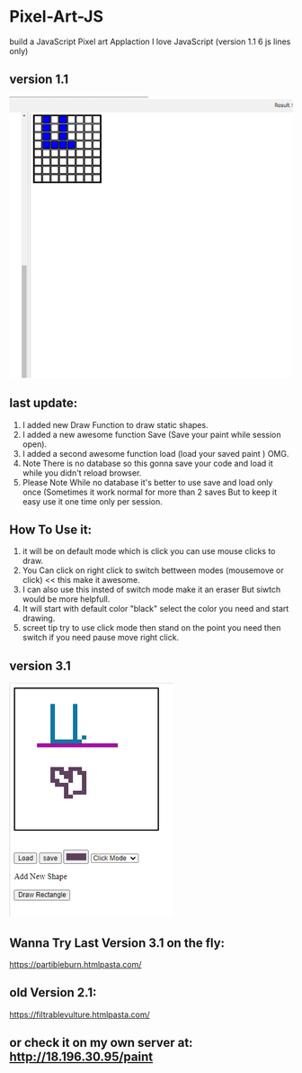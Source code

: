 # Pixel-Art-JS

build a JavaScript Pixel art Applaction 
I love JavaScript  (version 1.1 6 js lines only)

## version 1.1

<img src="app_udacity.PNG">

## last update:
1.  I added new Draw Function to draw static shapes.
2.  I added a new awesome function Save (Save your paint while session open).
3.  I added a second awesome function load (load your saved paint ) OMG.
4.  Note There is no database so this gonna save your code and load it while you didn't reload browser.
5.  Please Note While no database it's better to use save and load only once (Sometimes it work normal for 
more than 2 saves But to keep it easy use it one time only per session.

## How To Use it:

1.  it will be on default mode which is click you can use mouse clicks to draw.
2.  You Can click on right click to switch bettween modes (mousemove or click) << this make it awesome.
3.  I can also use this insted of switch mode make it an eraser But siwtch would be more helpfull.
4.  It will start with default color "black" select the color you need and start drawing.
5.  screet tip try to use click mode then stand on the point you need then switch if you need pause move right click.

## version 3.1
<img src="myApp.PNG">


## Wanna Try Last Version 3.1 on the fly:
  https://partibleburn.htmlpasta.com/
  


## old Version 2.1:
  https://filtrablevulture.htmlpasta.com/

## or check it on my own server at: http://18.196.30.95/paint

